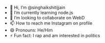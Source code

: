 - 👋 Hi, I’m @singhaikshitijjain
- 🌱 I’m currently learning node.js
- 💞️ I’m looking to collaborate on WebD
- 📫 How to reach me Instagram on profile
- 😄 Pronouns: He/Him
- ⚡ Fun fact: I rap and am interested in politics

<!---
singhaikshitijjain/singhaikshitijjain is a ✨ special ✨ repository because its `README.md` (this file) appears on your GitHub profile.
You can click the Preview link to take a look at your changes.
--->
